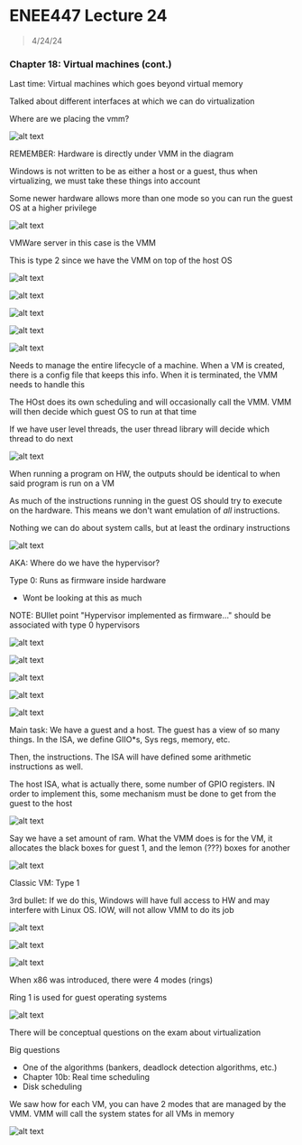 # ENEE447 Lecture 24  

> 4/24/24

### Chapter 18: Virtual machines (cont.)  

Last time: Virtual machines which goes beyond virtual memory  

Talked about different interfaces at which we can do virtualization  

Where are we placing the vmm?

![alt text](img/Lecture25/image.png)  

REMEMBER: Hardware is directly under VMM in the diagram  

Windows is not written to be as either a host or a guest, thus when virtualizing, we must take these things into account  

Some newer hardware allows more than one mode so you can run the guest OS at a higher privilege  

![alt text](img/Lecture25/image-1.png)  

VMWare server in this  case is the VMM  

This is type 2 since we have the VMM on top of the host OS  

![alt text](img/Lecture25/image-2.png)  

![alt text](img/Lecture25/image-3.png)  

![alt text](img/Lecture25/image-4.png)  

![alt text](img/Lecture25/image-5.png)  

![alt text](img/Lecture25/image-6.png)  

Needs to manage the entire lifecycle of a machine. When a VM is created, there is a config file that keeps this info. When it is terminated, the VMM needs to handle this   

The HOst does its own scheduling and will occasionally call the VMM. VMM will then decide which guest OS to run at that time  

If we have user level threads, the user thread library will decide which thread to do next  

![alt text](img/Lecture25/image-7.png)  

When running a program on HW, the outputs should be identical to when said program is run on a VM  

As much of the instructions running in the guest OS should try to execute on the hardware. This means we don't want emulation of *all* instructions.  

Nothing we can do about system calls, but at least the ordinary instructions   

![alt text](img/Lecture25/image-8.png)  

AKA: Where do we have the hypervisor?  

Type 0: Runs as firmware inside hardware
* Wont be looking at this as much  

NOTE: BUllet point "Hypervisor implemented as firmware..." should be associated with type 0 hypervisors  

![alt text](img/Lecture25/image-9.png)  

![alt text](img/Lecture25/image-10.png)  

![alt text](img/Lecture25/image-11.png)  

![alt text](img/Lecture25/image-12.png)  

![alt text](img/Lecture25/image-13.png)  

Main task: We have a guest and a host. The guest has a view of so many things. In the ISA, we define GIIO*s, Sys regs, memory, etc.  

Then, the instructions. The ISA will have defined some arithmetic instructions as well.  

The host ISA, what is actually there, some number of GPIO registers. IN order to implement this, some mechanism must be done to get from the guest to the host  

![alt text](img/Lecture25/image-14.png)  

Say we have a set amount of ram. What the VMM does is for the VM, it allocates the black boxes for guest 1, and the lemon (???) boxes for another  

![alt text](img/Lecture25/image-15.png)   

Classic VM: Type 1  

3rd bullet: If we do this, Windows will have full access to HW and may interfere with Linux OS. IOW, will not allow VMM to do its job  

![alt text](img/Lecture25/image-16.png)  

![alt text](img/Lecture25/image-17.png)  

![alt text](img/Lecture25/image-18.png)  

When x86 was introduced, there were 4 modes (rings)  

Ring 1 is used for guest operating systems  

![alt text](img/Lecture25/image-19.png)  

There will be conceptual questions on the exam about virtualization  

Big questions
* One of the algorithms (bankers, deadlock detection algorithms, etc.)  
* Chapter 10b: Real time scheduling  
* Disk scheduling  

We saw how for each VM, you can have 2 modes that are managed by the VMM. VMM will call the system states for all VMs in memory  

![alt text](img/Lecture25/image-20.png)  

